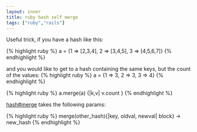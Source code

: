 ```yaml
---
layout: inner
title: ruby hash self merge
tags: ["ruby","rails"]
---
```

Useful trick, if you have a hash like this:

{% highlight ruby %}
a = {1 => [2,3,4], 2 => [3,4,5], 3 => [4,5,6,7]}                                                                                {% endhighlight %}

and you would like to get to a hash containing the same keys, but the count of the values:
{% highlight ruby %}
a = {1 => 3, 2 => 3, 3 => 4}
{% endhighlight %}

{% highlight ruby %}
a.merge(a) {|k,v| v.count }                                                                                                     {% endhighlight %}

[hash#merge](http://docs.ruby-lang.org/en/2.0.0/Hash.html#method-i-merge) takes the following params:

{% highlight ruby %}
merge(other_hash){|key, oldval, newval| block} → new_hash
{% endhighlight %}
